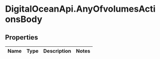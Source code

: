 # DigitalOceanApi.AnyOfvolumesActionsBody

## Properties
Name | Type | Description | Notes
------------ | ------------- | ------------- | -------------
